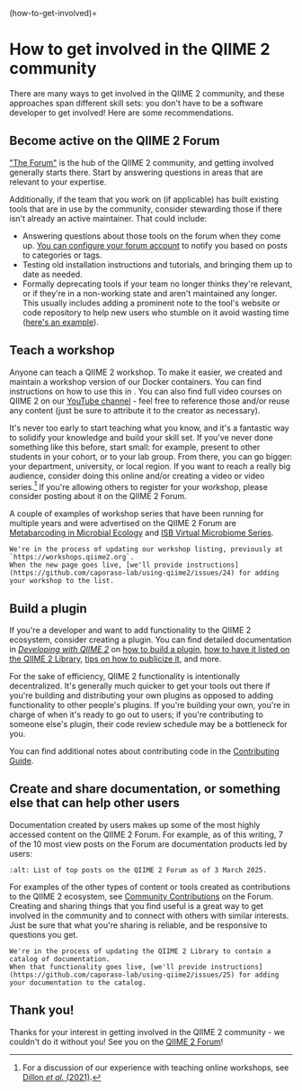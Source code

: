 (how-to-get-involved)=
# How to get involved in the QIIME 2 community

There are many ways to get involved in the QIIME 2 community, and these approaches span different skill sets: you don't have to be a software developer to get involved!
Here are some recommendations.

## Become active on the QIIME 2 Forum

["The Forum"](https://forum.qiime2.org) is the hub of the QIIME 2 community, and getting involved generally starts there.
Start by answering questions in areas that are relevant to your expertise.

Additionally, if the team that you work on (if applicable) has built existing tools that are in use by the community, consider stewarding those if there isn't already an active maintainer.
That could include:
- Answering questions about those tools on the forum when they come up.
 [You can configure your forum account](https://meta.discourse.org/t/understanding-discourse-for-new-users/96331) to notify you based on posts to categories or tags.
- Testing old installation instructions and tutorials, and bringing them up to date as needed.
- Formally deprecating tools if your team no longer thinks they're relevant, or if they're in a non-working state and aren't maintained any longer.
 This usually includes adding a prominent note to the tool's website or code repository to help new users who stumble on it avoid wasting time ([here's an example](https://github.com/mortonjt/q2-ancombc/blob/main/README.md)).

## Teach a workshop

Anyone can teach a QIIME 2 workshop.
To make it easier, we created and maintain a workshop version of our Docker containers.
You can find instructions on how to use this in [](workshop-container).
You can also find full video courses on QIIME 2 on our [YouTube channel](https://youtube.com/qiime2) - feel free to reference those and/or reuse any content (just be sure to attribute it to the creator as necessary).

It's never too early to start teaching what you know, and it's a fantastic way to solidify your knowledge and build your skill set.
If you've never done something like this before, start small: for example, present to other students in your cohort, or to your lab group.
From there, you can go bigger: your department, university, or local region.
If you want to reach a really big audience, consider doing this online and/or creating a video or video series.[^online-workshops]
If you're allowing others to register for your workshop, please consider posting about it on the QIIME 2 Forum.

A couple of examples of workshop series that have been running for multiple years and were advertised on the QIIME 2 Forum are [Metabarcoding in Microbial Ecology](https://forum.qiime2.org/t/online-course-metabarcoding-in-microbial-ecology-feb-2025/31362) and [ISB Virtual Microbiome Series](https://forum.qiime2.org/t/course-announcement-2023-isb-virtual-microbiome-series/27656).

```{note}
We're in the process of updating our workshop listing, previously at `https://workshops.qiime2.org`.
When the new page goes live, [we'll provide instructions](https://github.com/caporaso-lab/using-qiime2/issues/24) for adding your workshop to the list.
```

## Build a plugin

If you're a developer and want to add functionality to the QIIME 2 ecosystem, consider creating a plugin.
You can find detailed documentation in [*Developing with QIIME 2*](https://develop.qiime2.org) on [how to build a plugin](https://develop.qiime2.org/en/latest/plugins/tutorials/intro.html), [how to have it listed on the QIIME 2 Library](https://develop.qiime2.org/en/latest/plugins/how-to-guides/distribute-on-library.html), [tips on how to publicize it](https://develop.qiime2.org/en/latest/plugins/how-to-guides/publicize.html), and more.

For the sake of efficiency, QIIME 2 functionality is intentionally decentralized.
It's generally much quicker to get your tools out there if you're building and distributing your own plugins as opposed to adding functionality to other people's plugins.
If you're building your own, you're in charge of when it's ready to go out to users; if you're contributing to someone else's plugin, their code review schedule may be a bottleneck for you.

You can find additional notes about contributing code in the [Contributing Guide](https://github.com/qiime2/.github/blob/main/CONTRIBUTING.md).

## Create and share documentation, or something else that can help other users

Documentation created by users makes up some of the most highly accessed content on the QIIME 2 Forum.
For example, as of this writing, 7 of the 10 most view posts on the Forum are documentation products led by users:

```{image} ../_static/2025.03.03-top-forum-posts.png
:alt: List of top posts on the QIIME 2 Forum as of 3 March 2025.
```

For examples of the other types of content or tools created as contributions to the QIIME 2 ecosystem, see [Community Contributions](https://forum.qiime2.org/c/community-contributions/15) on the Forum.
Creating and sharing things that you find useful is a great way to get involved in the community and to connect with others with similar interests.
Just be sure that what you're sharing is reliable, and be responsive to questions you get.

```{note}
We're in the process of updating the QIIME 2 Library to contain a catalog of documentation.
When that functionality goes live, [we'll provide instructions](https://github.com/caporaso-lab/using-qiime2/issues/25) for adding your documentation to the catalog.
```

## Thank you!

Thanks for your interest in getting involved in the QIIME 2 community - we couldn't do it without you!
See you on the [QIIME 2 Forum](https://forum.qiime2.org)!

[^online-workshops]: For a discussion of our experience with teaching online workshops, see [Dillon *et al.* (2021)](https://doi.org/10.1371/journal.pcbi.1009056).